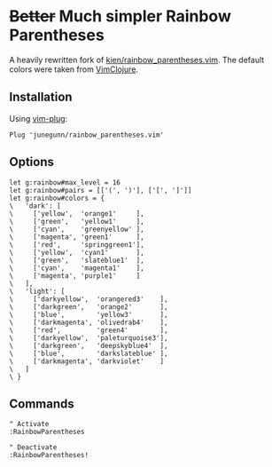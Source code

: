 # ~~Better~~ Much simpler Rainbow Parentheses

A heavily rewritten fork of [kien/rainbow_parentheses.vim][k].
The default colors were taken from [VimClojure][v].

## Installation

Using [vim-plug](https://github.com/junegunn/vim-plug):

```vim
Plug 'junegunn/rainbow_parentheses.vim'
```

## Options

```vim
let g:rainbow#max_level = 16
let g:rainbow#pairs = [['(', ')'], ['[', ']']]
let g:rainbow#colors = {
\   'dark': [
\     ['yellow',  'orange1'     ],
\     ['green',   'yellow1'     ],
\     ['cyan',    'greenyellow' ],
\     ['magenta', 'green1'      ],
\     ['red',     'springgreen1'],
\     ['yellow',  'cyan1'       ],
\     ['green',   'slateblue1'  ],
\     ['cyan',    'magenta1'    ],
\     ['magenta', 'purple1'     ]
\   ],
\   'light': [
\     ['darkyellow',  'orangered3'    ],
\     ['darkgreen',   'orange2'       ],
\     ['blue',        'yellow3'       ],
\     ['darkmagenta', 'olivedrab4'    ],
\     ['red',         'green4'        ],
\     ['darkyellow',  'paleturquoise3'],
\     ['darkgreen',   'deepskyblue4'  ],
\     ['blue',        'darkslateblue' ],
\     ['darkmagenta', 'darkviolet'    ]
\   ]
\ }
```

## Commands

```vim
" Activate
:RainbowParentheses

" Deactivate
:RainbowParentheses!
```

[k]: https://github.com/kien/rainbow_parentheses.vim
[v]: http://www.vim.org/scripts/script.php?script_id=2501

